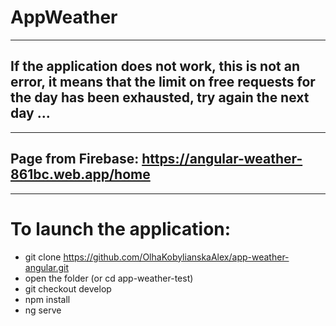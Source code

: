 # AppWeather
<hr>

## If the application does not work, this is not an error, it means that the limit on free requests for the day has been exhausted, try again the next day ...
<hr>

## Page from Firebase: https://angular-weather-861bc.web.app/home
<hr>

# To launch the application:

- git clone https://github.com/OlhaKobylianskaAlex/app-weather-angular.git
- open the folder (or cd app-weather-test)
- git checkout develop
- npm install
- ng serve
